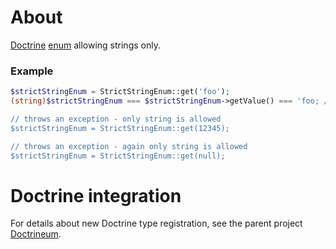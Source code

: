 # About
[Doctrine](http://www.doctrine-project.org/) [enum](http://en.wikipedia.org/wiki/Enumerated_type) allowing strings only.

### Example
```php
$strictStringEnum = StrictStringEnum::get('foo');
(string)$strictStringEnum === $strictStringEnum->getValue() === 'foo; // true

// throws an exception - only string is allowed
$strictStringEnum = StrictStringEnum::get(12345);

// throws an exception - again only string is allowed
$strictStringEnum = StrictStringEnum::get(null);
```

# Doctrine integration
For details about new Doctrine type registration, see the parent project [Doctrineum](https://github.com/jaroslavtyc/doctrineum).
